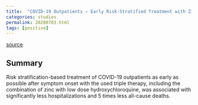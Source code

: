 ```yaml
---
title:  "COVID-19 Outpatients – Early Risk-Stratified Treatment with Zinc Plus Low Dose Hydroxychloroquine and Azithromycin: A Retrospective Case Series Study"
categories: studies
permalink: 20200703.html
tags: [positive]
---
```


[source](https://www.preprints.org/manuscript/202007.0025/v1)


## Summary

Risk stratification-based treatment of COVID-19 outpatients as early as possible after symptom onset with the used triple therapy, including the combination of zinc with low dose hydroxychloroquine, was associated with significantly less hospitalizations and 5 times less all-cause deaths.


